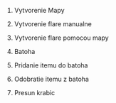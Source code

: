1. Vytvorenie Mapy
2. Vytvorenie flare manualne
3. Vytvorenie flare pomocou mapy

5. Batoha
6. Pridanie itemu do batoha
7. Odobratie itemu z batoha
8. Presun krabic
